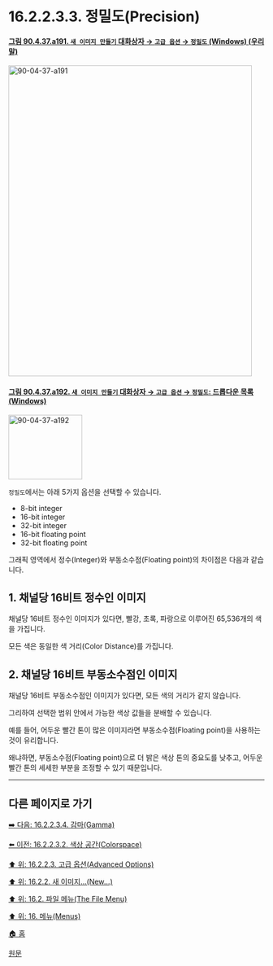 # 16.2.2.3.3. 정밀도(Precision)

<a id="90-04-37-a191"></a>

#### [그림 90.4.37.a191. `새 이미지 만들기` 대화상자 → `고급 옵션` → `정밀도` (Windows) (우리말)](./90-04-0037-create_a_new_image.md#90-04-37-a191)
<img width="479" height="611" alt="90-04-37-a191" src="https://github.com/user-attachments/assets/c2029e66-76d2-4fb7-b835-270a4df5604a" />

<a id="90-04-37-a192"></a>

#### [그림 90.4.37.a192. `새 이미지 만들기` 대화상자 → `고급 옵션` → `정밀도`: 드롭다운 목록 (Windows)](./90-04-0037-create_a_new_image.md#90-04-37-a192)
<img width="145" height="127" alt="90-04-37-a192" src="https://github.com/user-attachments/assets/ffd53fca-d1a3-4170-b0d2-f305b933e5d5" />

`정밀도`에서는 아래 5가지 옵션을 선택할 수 있습니다.

- 8-bit integer
- 16-bit integer
- 32-bit integer
- 16-bit floating point
- 32-bit floating point

그래픽 영역에서 정수(Integer)와 부동소수점(Floating point)의 차이점은 다음과 같습니다.

<a id="16-02-02-03-03-s1"></a>

## 1. 채널당 16비트 정수인 이미지

채널당 16비트 정수인 이미지가 있다면, 빨강, 초록, 파랑으로 이루어진 65,536개의 색을 가집니다.

모든 색은 동일한 색 거리(Color Distance)를 가집니다.

<a id="16-02-02-03-03-s2"></a>

## 2. 채널당 16비트 부동소수점인 이미지

채널당 16비트 부동소수점인 이미지가 있다면, 모든 색의 거리가 같지 않습니다.

그리하여 선택한 범위 안에서 가능한 색상 값들을 분배할 수 있습니다.

예를 들어, 어두운 빨간 톤이 많은 이미지라면 부동소수점(Floating point)을 사용하는 것이 유리합니다.

왜냐하면, 부동소수점(Floating point)으로 더 밝은 색상 톤의 중요도를 낮추고, 어두운 빨간 톤의 세세한 부분을 조정할 수 있기 때문입니다.

***

## 다른 페이지로 가기

[➡️ 다음: 16.2.2.3.4. 감마(Gamma)](./16-02-02-03-04-gamma.md)

[⬅️ 이전: 16.2.2.3.2. 색상 공간(Colorspace)](./16-02-02-03-02-colorspace.md)

[⬆️ 위: 16.2.2.3. 고급 옵션(Advanced Options)](./16-02-02-03-00-advanced_options.md)

[⬆️ 위: 16.2.2. 새 이미지…(New…)](./16-02-02-00-new.md)

[⬆️ 위: 16.2. 파일 메뉴(The File Menu)](./16-02-00-the-file-menu.md)

[⬆️ 위: 16. 메뉴(Menus)](./16-00-menus.md)

[🏠 홈](./00-home.md)

[원문](https://docs.gimp.org/2.10/ko/gimp-file-new.html#idm22657)